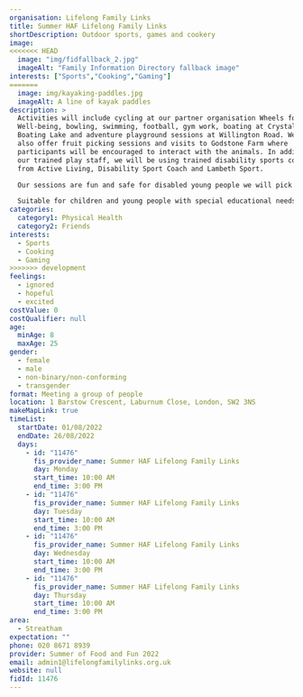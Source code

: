 ```yaml
---
organisation: Lifelong Family Links
title: Summer HAF Lifelong Family Links
shortDescription: Outdoor sports, games and cookery
image:
<<<<<<< HEAD
  image: "img/fidfallback_2.jpg"
  imageAlt: "Family Information Directory fallback image"
interests: ["Sports","Cooking","Gaming"]
=======
  image: img/kayaking-paddles.jpg
  imageAlt: A line of kayak paddles
description: >
  Activities will include cycling at our partner organisation Wheels for
  Well-being, bowling, swimming, football, gym work, boating at Crystal Palace
  Boating Lake and adventure playground sessions at Willington Road. We will
  also offer fruit picking sessions and visits to Godstone Farm where
  participants will be encouraged to interact with the animals. In addition to
  our trained play staff, we will be using trained disability sports coaches
  from Active Living, Disability Sport Coach and Lambeth Sport.

  Our sessions are fun and safe for disabled young people we will pick up and drop off young people.We will also offer practical cooking and baking sessions. In addition, we will lead and encourage discussions on healthy lifestyles. In recognition of the importance of healthy eating to SEND young people in particular, we will also offer advice to participants’ parents/carers on providing nutritious and low-cost food.

  Suitable for children and young people with special educational needs and disabilities.
categories:
  category1: Physical Health
  category2: Friends
interests:
  - Sports
  - Cooking
  - Gaming
>>>>>>> development
feelings:
  - ignored
  - hopeful
  - excited
costValue: 0
costQualifier: null
age:
  minAge: 8
  maxAge: 25
gender:
  - female
  - male
  - non-binary/non-conforming
  - transgender
format: Meeting a group of people
location: 1 Barstow Crescent, Laburnum Close, London, SW2 3NS
makeMapLink: true
timeList:
  startDate: 01/08/2022
  endDate: 26/08/2022
  days:
    - id: "11476"
      fis_provider_name: Summer HAF Lifelong Family Links
      day: Monday
      start_time: 10:00 AM
      end_time: 3:00 PM
    - id: "11476"
      fis_provider_name: Summer HAF Lifelong Family Links
      day: Tuesday
      start_time: 10:00 AM
      end_time: 3:00 PM
    - id: "11476"
      fis_provider_name: Summer HAF Lifelong Family Links
      day: Wednesday
      start_time: 10:00 AM
      end_time: 3:00 PM
    - id: "11476"
      fis_provider_name: Summer HAF Lifelong Family Links
      day: Thursday
      start_time: 10:00 AM
      end_time: 3:00 PM
area:
  - Streatham
expectation: ""
phone: 020 8671 8939
provider: Summer of Food and Fun 2022
email: admin1@lifelongfamilylinks.org.uk
website: null
fidId: 11476
---
```

